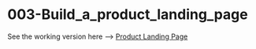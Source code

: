 # 003-Build_a_product_landing_page

See the working version here --> [Product Landing Page](https://iliasdennis.github.io/003-Build_a_product_landing_page/)